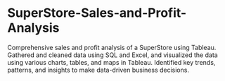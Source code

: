 # SuperStore-Sales-and-Profit-Analysis
Comprehensive sales and profit analysis of a SuperStore using Tableau. Gathered and cleaned data using SQL and Excel, and visualized the data using various charts, tables, and maps in Tableau. Identified key trends, patterns, and insights to make data-driven business decisions.
